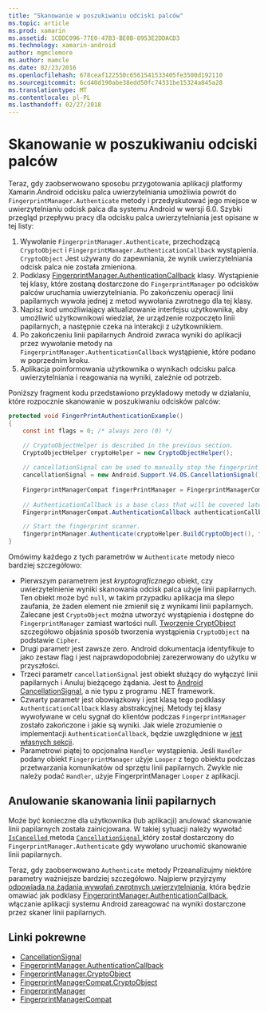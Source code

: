 ```yaml
---
title: "Skanowanie w poszukiwaniu odciski palców"
ms.topic: article
ms.prod: xamarin
ms.assetid: 1CDDC096-77E0-47B3-BE0B-8953E2DDACD3
ms.technology: xamarin-android
author: mgmclemore
ms.author: mamcle
ms.date: 02/23/2016
ms.openlocfilehash: 678ceaf122550c6561541533405fe3500d192110
ms.sourcegitcommit: 6cd40d190abe38edd50fc74331be15324a845a28
ms.translationtype: MT
ms.contentlocale: pl-PL
ms.lasthandoff: 02/27/2018
---
```

# <a name="scanning-for-fingerprints"></a>Skanowanie w poszukiwaniu odciski palców

Teraz, gdy zaobserwowano sposobu przygotowania aplikacji platformy Xamarin.Android odcisku palca uwierzytelniania umożliwia powrót do `FingerprintManager.Authenticate` metody i przedyskutować jego miejsce w uwierzytelnianiu odcisk palca dla systemu Android w wersji 6.0. Szybki przegląd przepływu pracy dla odcisku palca uwierzytelniania jest opisane w tej listy:

1. Wywołanie `FingerprintManager.Authenticate`, przechodzącą `CryptoObject` i `FingerprintManager.AuthenticationCallback` wystąpienia. `CryptoObject` Jest używany do zapewniania, że wynik uwierzytelniania odcisk palca nie została zmieniona. 
2. Podklasy [FingerprintManager.AuthenticationCallback](http://developer.android.com/reference/android/hardware/fingerprint/FingerprintManager.AuthenticationCallback.html) klasy. Wystąpienie tej klasy, które zostaną dostarczone do `FingerprintManager` po odcisków palców uruchamia uwierzytelniania. Po zakończeniu operacji linii papilarnych wywoła jednej z metod wywołania zwrotnego dla tej klasy.
3. Napisz kod umożliwiający aktualizowanie interfejsu użytkownika, aby umożliwić użytkownikowi wiedział, że urządzenie rozpoczęto linii papilarnych, a następnie czeka na interakcji z użytkownikiem. 
4. Po zakończeniu linii papilarnych Android zwraca wyniki do aplikacji przez wywołanie metody na `FingerprintManager.AuthenticationCallback` wystąpienie, które podano w poprzednim kroku.
5. Aplikacja poinformowania użytkownika o wynikach odcisku palca uwierzytelniania i reagowania na wyniki, zależnie od potrzeb. 

Poniższy fragment kodu przedstawiono przykładowy metody w działaniu, które rozpocznie skanowanie w poszukiwaniu odcisków palców:

```csharp
protected void FingerPrintAuthenticationExample()
{
    const int flags = 0; /* always zero (0) */

    // CryptoObjectHelper is described in the previous section.
    CryptoObjectHelper cryptoHelper = new CryptoObjectHelper();    
    
    // cancellationSignal can be used to manually stop the fingerprint scanner. 
    cancellationSignal = new Android.Support.V4.OS.CancellationSignal();
    
    FingerprintManagerCompat fingerPrintManager = FingerprintManagerCompat.From(this);
    
    // AuthenticationCallback is a base class that will be covered later on in this guide.
    FingerprintManagerCompat.AuthenticationCallback authenticationCallback = new MyAuthCallbackSample(this);

    // Start the fingerprint scanner.
    fingerprintManager.Authenticate(cryptoHelper.BuildCryptoObject(), flags, cancellationSignal, authenticationCallback, null);
}
```

Omówimy każdego z tych parametrów w `Authenticate` metody nieco bardziej szczegółowo:

* Pierwszym parametrem jest _kryptograficznego_ obiekt, czy uwierzytelnienie wyniki skanowania odcisk palca użyje linii papilarnych. Ten obiekt może być `null`, w takim przypadku aplikacja ma ślepo zaufania, że żaden element nie zmienił się z wynikami linii papilarnych. Zalecane jest `CryptoObject` można utworzyć wystąpienia i dostępne do `FingerprintManager` zamiast wartości null. [Tworzenie CryptObject](~/android/platform/fingerprint-authentication/creating-a-cryptoobject.md) szczegółowo objaśnia sposób tworzenia wystąpienia `CryptoObject` na podstawie `Cipher`.
* Drugi parametr jest zawsze zero. Android dokumentacja identyfikuje to jako zestaw flag i jest najprawdopodobniej zarezerwowany do użytku w przyszłości. 
* Trzeci parametr `cancellationSignal` jest obiekt służący do wyłączyć linii papilarnych i Anuluj bieżącego żądania. Jest to [Android CancellationSignal](http://developer.android.com/reference/android/os/CancellationSignal.html), a nie typu z programu .NET framework.
* Czwarty parametr jest obowiązkowy i jest klasą tego podklasy `AuthenticationCallback` klasy abstrakcyjnej. Metody tej klasy wywoływane w celu sygnał do klientów podczas `FingerprintManager` zostało zakończone i jakie są wyniki. Jak wiele zrozumienie o implementacji `AuthenticationCallback`, będzie uwzględnione w [jest własnych sekcji](~/android/platform/fingerprint-authentication/fingerprint-authentication-callbacks.md).
* Parametrowi piątej to opcjonalna `Handler` wystąpienia. Jeśli `Handler` podany obiekt `FingerprintManager` użyje `Looper` z tego obiektu podczas przetwarzania komunikatów od sprzętu linii papilarnych. Zwykle nie należy podać `Handler`, użyje FingerprintManager `Looper` z aplikacji.

## <a name="cancelling-a-fingerprint-scan"></a>Anulowanie skanowania linii papilarnych

Może być konieczne dla użytkownika (lub aplikacji) anulować skanowanie linii papilarnych została zainicjowana. W takiej sytuacji należy wywołać [ `IsCancelled` ](http://developer.android.com/reference/android/os/CancellationSignal.html#isCanceled()) metoda [ `CancellationSignal` ](http://developer.android.com/reference/android/os/CancellationSignal.html) który został dostarczony do `FingerprintManager.Authenticate` gdy wywołano uruchomić skanowanie linii papilarnych.

Teraz, gdy zaobserwowano `Authenticate` metody Przeanalizujmy niektóre parametry ważniejsze bardziej szczegółowo. Najpierw przyjrzymy [odpowiada na żądania wywołań zwrotnych uwierzytelniania](~/android/platform/fingerprint-authentication/fingerprint-authentication-callbacks.md), która będzie omawiać jak podklasy [FingerprintManager.AuthenticationCallback](http://developer.android.com/reference/android/hardware/fingerprint/FingerprintManager.AuthenticationCallback.html), włączanie aplikacji systemu Android zareagować na wyniki dostarczone przez skaner linii papilarnych.




## <a name="related-links"></a>Linki pokrewne

- [CancellationSignal](http://developer.android.com/reference/android/os/CancellationSignal.html)
- [FingerprintManager.AuthenticationCallback](http://developer.android.com/reference/android/hardware/fingerprint/FingerprintManager.AuthenticationCallback.html)
- [FingerprintManager.CryptoObject](http://developer.android.com/reference/android/hardware/fingerprint/FingerprintManager.CryptoObject.html)
- [FingerprintManagerCompat.CryptoObject](http://developer.android.com/reference/android/support/v4/hardware/fingerprint/FingerprintManagerCompat.CryptoObject.html)
- [FingerprintManager](http://developer.android.com/reference/android/hardware/fingerprint/FingerprintManager.html)
- [FingerprintManagerCompat](http://developer.android.com/reference/android/support/v4/hardware/fingerprint/FingerprintManagerCompat.html)
